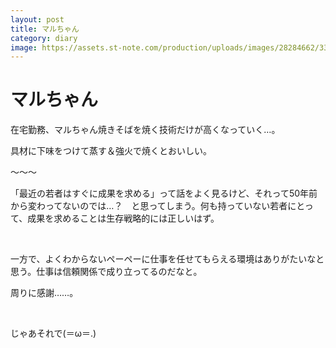 ```yaml
---
layout: post
title: マルちゃん
category: diary
image: https://assets.st-note.com/production/uploads/images/28284662/336ec6a57810587d2e90fbf91e33a424.jpg
---
```


# マルちゃん

在宅勤務、マルちゃん焼きそばを焼く技術だけが高くなっていく…。

具材に下味をつけて蒸す＆強火で焼くとおいしい。

〜〜〜

「最近の若者はすぐに成果を求める」って話をよく見るけど、それって50年前から変わってないのでは…？　と思ってしまう。何も持っていない若者にとって、成果を求めることは生存戦略的には正しいはず。

 

一方で、よくわからないペーペーに仕事を任せてもらえる環境はありがたいなと思う。仕事は信頼関係で成り立ってるのだなと。

周りに感謝……。

 

じゃあそれで(＝ω＝.)